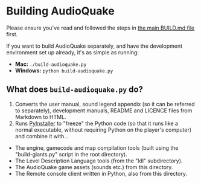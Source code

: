 Building AudioQuake
===================

Please ensure you've read and followed the steps in [the main BUILD.md file](../BUILD.md) first.

If you want to build AudioQuake separately, and have the development environment set up already, it's as simple as running:

* **Mac:** `./build-audioquake.py`
* **Windows:** `python build-audioquake.py`

What does `build-audioquake.py` do?
-----------------------------------

1. Converts the user manual, sound legend appendix (so it can be referred to separately), development manuals, README and LICENCE files from Markdown to HTML.
2. Runs [PyInstaller](http://www.pyinstaller.org) to "freeze" the Python code (so that it runs like a normal executable, without requiring Python on the player's computer) and combine it with...
  + The engine, gamecode and map compilation tools (built using the "build-giants.py" script in the root directory).
  + The Level Description Language tools (from the "ldl" subdirectory).
  + The AudioQuake game assets (sounds etc.) from this directory.
  + The Remote console client written in Python, also from this directory.
